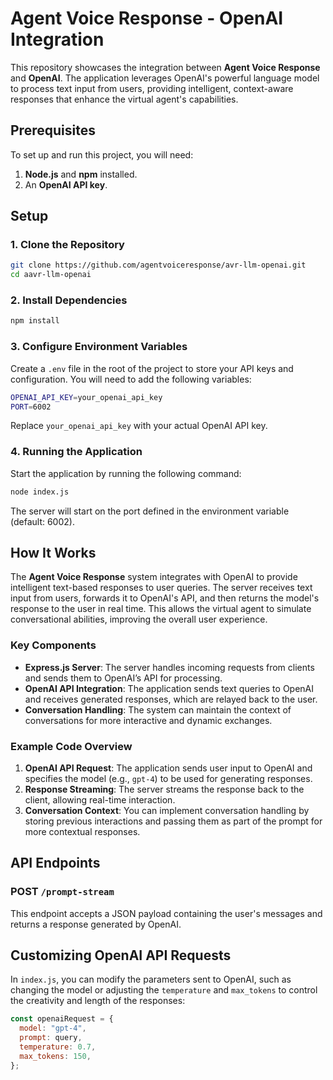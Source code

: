 # Agent Voice Response - OpenAI Integration

This repository showcases the integration between **Agent Voice Response** and **OpenAI**. The application leverages OpenAI's powerful language model to process text input from users, providing intelligent, context-aware responses that enhance the virtual agent's capabilities.

## Prerequisites

To set up and run this project, you will need:

1. **Node.js** and **npm** installed.
2. An **OpenAI API key**.

## Setup

### 1. Clone the Repository

```bash
git clone https://github.com/agentvoiceresponse/avr-llm-openai.git
cd aavr-llm-openai
```

### 2. Install Dependencies

```bash
npm install
```

### 3. Configure Environment Variables

Create a `.env` file in the root of the project to store your API keys and configuration. You will need to add the following variables:

```bash
OPENAI_API_KEY=your_openai_api_key
PORT=6002
```

Replace `your_openai_api_key` with your actual OpenAI API key.

### 4. Running the Application

Start the application by running the following command:

```bash
node index.js
```

The server will start on the port defined in the environment variable (default: 6002).

## How It Works

The **Agent Voice Response** system integrates with OpenAI to provide intelligent text-based responses to user queries. The server receives text input from users, forwards it to OpenAI's API, and then returns the model's response to the user in real time. This allows the virtual agent to simulate conversational abilities, improving the overall user experience.

### Key Components

- **Express.js Server**: The server handles incoming requests from clients and sends them to OpenAI’s API for processing.
- **OpenAI API Integration**: The application sends text queries to OpenAI and receives generated responses, which are relayed back to the user.
- **Conversation Handling**: The system can maintain the context of conversations for more interactive and dynamic exchanges.

### Example Code Overview

1. **OpenAI API Request**: The application sends user input to OpenAI and specifies the model (e.g., `gpt-4`) to be used for generating responses.
2. **Response Streaming**: The server streams the response back to the client, allowing real-time interaction.
3. **Conversation Context**: You can implement conversation handling by storing previous interactions and passing them as part of the prompt for more contextual responses.

## API Endpoints

### POST `/prompt-stream`

This endpoint accepts a JSON payload containing the user's messages and returns a response generated by OpenAI.

## Customizing OpenAI API Requests

In `index.js`, you can modify the parameters sent to OpenAI, such as changing the model or adjusting the `temperature` and `max_tokens` to control the creativity and length of the responses:

```javascript
const openaiRequest = {
  model: "gpt-4",
  prompt: query,
  temperature: 0.7,
  max_tokens: 150,
};
```

